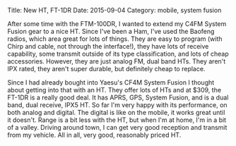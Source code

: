 Title: New HT, FT-1DR
Date: 2015-09-04
Category: mobile, system fusion

After some time with the FTM-100DR, I wanted to extend my C4FM System Fusion gear to a nice HT.  Since I've been a Ham, I've used the Baofeng radios, which area great for lots of things.  They are easy to program (with Chirp and cable, not through the interface!), they have lots of receive capability, some transmit outside of its type classification, and lots of cheap accessories.  However, they are just analog FM, dual band HTs.  They aren't IPX rated, they aren't super durable, but definitely cheap to replace.

Since I had already bought into Yaesu's CF4M System Fusion I thought about getting into that with an HT.  They offer lots of HTs and at $309, the FT-1DR is a really good deal.  It has APRS, GPS, System Fusion, and is a dual band, dual receive, IPX5 HT.  So far I'm very happy with its performance, on both analog and digital.  The digital is like on the mobile, it works great until it doesn't.  Range is a bit less with the HT, but when I'm at home, I'm in a bit of a valley.  Driving around town, I can get very good reception and transmit from my vehicle.  All in all, very good, reasonably priced HT.  
